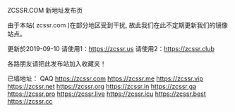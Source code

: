 ZCSSR.COM 新地址发布页

由于本站( zcssr.com )在部分地区受到干扰, 故此我们在此不定期更新我们的镜像站点。

更新於2019-09-10
请使用1：https://zcssr.us
请使用2：https://zcssr.club

各路朋友请把此发布站加入收藏夹！

已墙地址： QAQ
https://zcssr.com
https://zcssr.me
https://zcssr.vip
https://zcssr.net
https://zcssr.org
https://zcssr.in
https://zcssr.ga
https://zcssr.pro
https://zcssr.live
https://zcssr.icu
https://zcssr.best
https://zcssr.cc
